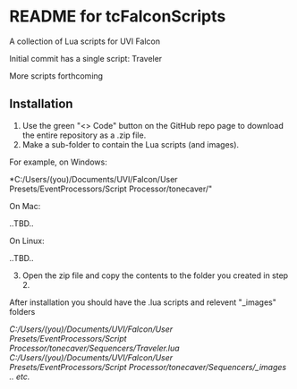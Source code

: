 # README for tcFalconScripts

A collection of Lua scripts for UVI Falcon

Initial commit has a single script: Traveler

More scripts forthcoming 

## Installation

1. Use the green "<> Code" button on the GitHub repo page to download the entire repository as a .zip file. 
2. Make a sub-folder to contain the Lua scripts (and images). 

For example, on Windows:

*C:/Users/(you)/Documents/UVI/Falcon/User Presets/EventProcessors/Script Processor/tonecaver/"

On Mac: 

..TBD..

On Linux: 

..TBD..

3. Open the zip file and copy the contents to the folder you created in step 2. 

After installation you should have the .lua scripts and relevent "_images" folders

*C:/Users/(you)/Documents/UVI/Falcon/User Presets/EventProcessors/Script Processor/tonecaver/Sequencers/Traveler.lua  
C:/Users/(you)/Documents/UVI/Falcon/User Presets/EventProcessors/Script Processor/tonecaver/Sequencers/_images  
.. etc.*
